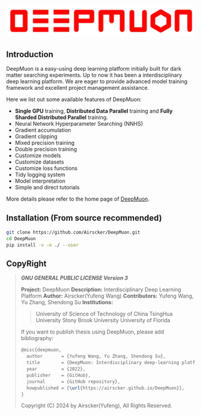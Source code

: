 <h1><center><img src="https://github.com/Airscker/DeepMuon/blob/site/assets/imgs/logo.png?raw=true" width='900px'></center></h1>

## Introduction

DeepMuon is a easy-using deep learning platform initially built for dark matter searching experiments. Up to now it has been a interdisciplinary deep learning platform. We are eager to provide advanced model training framework and excellent project management assistance.

Here we list out some available features of DeepMuon:

- **Single GPU** training, **Distributed Data Parallel** training and **Fully Sharded Distributed Parallel** training.
- Neural Network Hyperparameter Searching (NNHS)
- Gradient accumulation
- Gradient clipping
- Mixed precision training
- Double precision training
- Customize models
- Customize datasets
- Customize loss functions
- Tidy logging system
- Model interpretation
- Simple and direct tutorials

More details please refer to the home page of [DeepMuon](https://airscker.github.io/DeepMuon/).

## Installation (From source recommended)

```bash
git clone https://github.com/Airscker/DeepMuon.git
cd DeepMuon
pip install -v -e ./ --user
```

## CopyRight

> ***GNU GENERAL PUBLIC LICENSE Version 3***
>
> **Project:** DeepMuon
> **Description:** Interdisciplinary Deep Learning Platform
> **Author:** Airscker(Yufeng Wang)
> **Contributors:** Yufeng Wang, Yu Zhang, Shendong Su
> **Institutions:**
>
>> University of Science of Technology of China
>> TsingHua University
>> Stony Brook University
>> University of Florida
>>
>
> If you want to publish thesis using DeepMuon, please add bibliography:
>
> ```latex
> @misc{deepmuon,
>   author       = {Yufeng Wang, Yu Zhang, Shendong Su},
>   title        = {DeepMuon: Interdisciplinary deep-learning platform},
>   year         = {2022},
>   publisher    = {GitHub},
>   journal      = {GitHub repository},
>   howpublished = {\url{https://airscker.github.io/DeepMuon}},
> }
> ```
> Copyright (C) 2024 by Airscker(Yufeng), All Rights Reserved.
